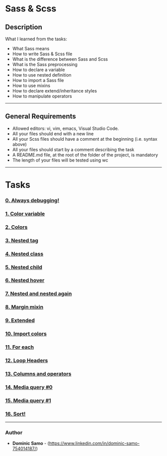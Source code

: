 # Sass & Scss

## Description

What I learned from the tasks:

* What Sass means
* How to write Sass & Scss file
* What is the difference between Sass and Scss
* What is the Sass preprocessing
* How to declare a variable
* How to use nested definition
* How to import a Sass file
* How to use mixins
* How to declare extend/inheritance styles
* How to manipulate operators

---

## General Requirements
* Allowed editors: vi, vim, emacs, Visual Studio Code.
* All your files should end with a new line
* All your Scss files should have a comment at the beginning (i.e. syntax above)
* All your files should start by a comment describing the task
* A README.md file, at the root of the folder of the project, is mandatory
* The length of your files will be tested using wc

---

# Tasks

### [0. Always debugging!](./0-debug_log.scss)

### [1. Color variable](./1-color_variable.scss)

### [2. Colors](./2-color_variables.scss)

### [3. Nested tag](./3-nested_tag.scss)

### [4. Nested class](./4-nested_class.scss)

### [5. Nested child](./5-nested_child.scss)

### [6. Nested hover](./6-nested_hover.scss)

### [7. Nested and nested again](./7-nested_deeper.scss)

### [8. Margin mixin](./8-mixin_margins.scss)

### [9. Extended](./9-extend_list.scss)

### [10. Import colors](./10-import_colors.scss)

### [11. For each](./11-loop_photos.scss)

### [12. Loop Headers](./12-loop_header.scss)

### [13. Columns and operators](./100-loop_col.scss)

### [14. Media query #0](./101-media_query.scss)

### [15. Media query #1](./102-media_query.scss)

### [16. Sort!](./103-sort_strings.scss)


---

### Author
* **Dominic Samo** - (https://www.linkedin.com/in/dominic-samo-754014187/)
